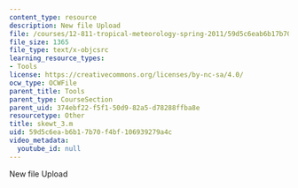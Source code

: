 ```yaml
---
content_type: resource
description: New file Upload
file: /courses/12-811-tropical-meteorology-spring-2011/59d5c6eab6b17b70f4bf106939279a4c_skewt_3.m
file_size: 1365
file_type: text/x-objcsrc
learning_resource_types:
- Tools
license: https://creativecommons.org/licenses/by-nc-sa/4.0/
ocw_type: OCWFile
parent_title: Tools
parent_type: CourseSection
parent_uid: 374ebf22-f5f1-50d9-82a5-d78288ffba8e
resourcetype: Other
title: skewt_3.m
uid: 59d5c6ea-b6b1-7b70-f4bf-106939279a4c
video_metadata:
  youtube_id: null
---
```

New file Upload